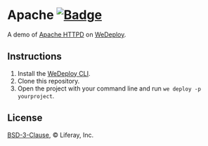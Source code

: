 # Apache [![Badge](https://img.shields.io/badge/built%20with-wedeploy-00d46a.svg?style=flat)](http://wedeploy.com)

A demo of [Apache HTTPD](https://hub.docker.com/_/httpd/) on [WeDeploy](https://wedeploy.com/).

## Instructions

1. Install the [WeDeploy CLI](https://wedeploy.com/docs/intro/using-the-command-line/).
2. Clone this repository.
3. Open the project with your command line and run `we deploy -p yourproject`.

## License

[BSD-3-Clause](./LICENSE.md), © Liferay, Inc.

